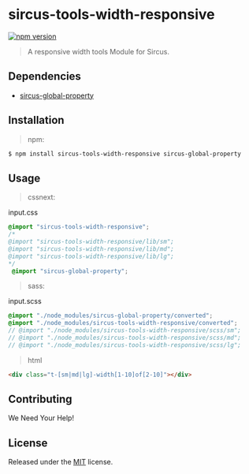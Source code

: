 # sircus-tools-width-responsive

[![npm version](https://img.shields.io/npm/v/sircus-tools-width-responsive.svg?style=flat)](https://www.npmjs.com/package/sircus-tools-width-responsive)


> A responsive width tools Module for Sircus.

## Dependencies
- [sircus-global-property](https://github.com/sircus/global-property)


## Installation

> npm:

```bash
$ npm install sircus-tools-width-responsive sircus-global-property
```

## Usage

> cssnext:

input.css
```css
@import "sircus-tools-width-responsive";
/*
@import "sircus-tools-width-responsive/lib/sm";
@import "sircus-tools-width-responsive/lib/md";
@import "sircus-tools-width-responsive/lib/lg";
*/
 @import "sircus-global-property";
```

> sass:

input.scss
```scss
@import "./node_modules/sircus-global-property/converted";
@import "./node_modules/sircus-tools-width-responsive/converted";
// @import "./node_modules/sircus-tools-width-responsive/scss/sm";
// @import "./node_modules/sircus-tools-width-responsive/scss/md";
// @import "./node_modules/sircus-tools-width-responsive/scss/lg";
```


> html

```html
<div class="t-[sm|md|lg]-width[1-10]of[2-10]"></div>
```


## Contributing

We Need Your Help!


## License
Released under the [MIT](https://github.com/sircus/license/blob/master/LICENSE) license.

